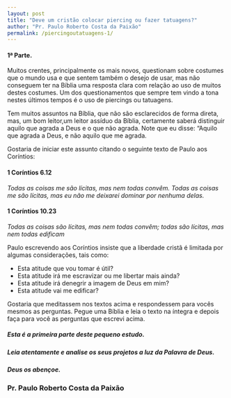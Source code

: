 ```yaml
---
layout: post
title: "Deve um cristão colocar piercing ou fazer tatuagens?"
author: "Pr. Paulo Roberto Costa da Paixão"
permalink: /piercingoutatuagens-1/
---
```

#### 1ª Parte. 

Muitos crentes, principalmente os mais novos, questionam sobre costumes que o mundo
usa e que sentem também o desejo de usar, mas não conseguem ter na Bíblia uma resposta clara
com relação ao uso de muitos destes costumes. Um dos questionamentos que sempre tem vindo
a tona nestes últimos tempos é o uso de piercings ou tatuagens.

Tem muitos assuntos na Bíblia, que não são esclarecidos de forma direta, mas, um bom
leitor,um leitor assíduo da Bíblia, certamente saberá distinguir aquilo que agrada a Deus e o que
não agrada. Note que eu disse: “Aquilo que agrada a Deus, e não aquilo que me agrada.

Gostaria de iniciar este assunto citando o seguinte texto de Paulo aos Coríntios:

#### 1 Coríntios 6.12

_Todas as coisas me são lícitas, mas nem todas convêm. Todas as coisas me são
lícitas, mas eu não me deixarei dominar por nenhuma delas._

#### 1 Coríntios 10.23

_Todas as coisas são lícitas, mas nem todas convêm; todas são lícitas, mas nem todas
edificam_

Paulo escrevendo aos Coríntios insiste que a liberdade cristã é limitada por algumas
considerações, tais como:

* Esta atitude que vou tomar é útil?
* Esta atitude irá me escravizar ou me libertar mais ainda?
* Esta atitude irá denegrir a imagem de Deus em mim?
* Esta atitude vai me edificar?

Gostaria que meditassem nos textos acima e respondessem para vocês mesmos as
perguntas. Pegue uma Bíblia e leia o texto na íntegra e depois faça para você as perguntas que
escrevi acima.

##### Esta é a primeira parte deste pequeno estudo.
##### Leia atentamente e analise os seus projetos a luz da Palavra de Deus.
##### Deus os abençoe.

### Pr. Paulo Roberto Costa da Paixão